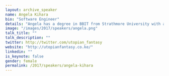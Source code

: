 ```yaml
---
layout: archive_speaker
name: Angela Kihara
bio: "Software Engineer"
details: "Angela has a degree in BBIT from Strathmore University with an expertise in software and website creation. Together with a couple of friends, they run an IT Consultancy firm called 1809 LTD-funny story there. She is currently pursuing a second degree in Law at Riara University. Other skills under her belt are event organising and management for art shows around Nairobi. She have an inclination to the arts with a liking specifically for music and other visual arts."
image: "/images/2017/speakers/angela.png"
talk_title: ""
talk_description: ""
twitter: http://twitter.com/utopian_fantasy
website: "http://utopianfantasy.co.ke/"
linkedin: ""
is_keynote: false
gender: female
permalink: /2017/speakers/angela-kihara
---
```

